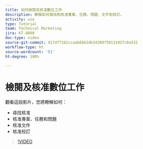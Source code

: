 ```yaml
---
title: 如何檢閱及核准數位工作
description: 瞭解如何尋找和核准專案、任務、問題、文件和校訂。
activity: use
type: Tutorial
team: Technical Marketing
jira: KT-8808
doc-type: video
source-git-commit: d17df7162ccaab6b62db34209f50131927c0a532
workflow-type: ht
source-wordcount: '51'
ht-degree: 100%

---
```


# 檢閱及核准數位工作

觀看這段影片，您將瞭解如何：

* 尋找核准
* 核准專案、任務和問題
* 核准文件
* 核准校訂

>[!VIDEO](https://video.tv.adobe.com/v/335108/?quality=12&learn=on&enablevpops)

<!---
learn more URLS
Approving work
Home area for Reviewers
Guides
Home overview for Reviewers
Issue page overview
--->